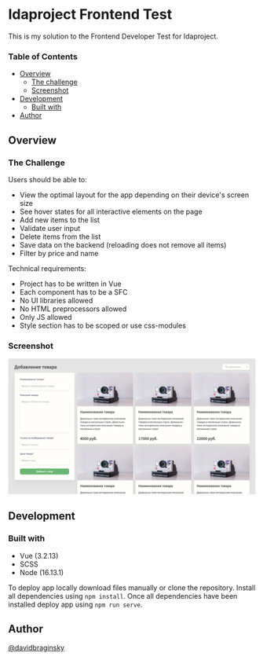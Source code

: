 # Idaproject Frontend Test

This is my solution to the Frontend Developer Test for Idaproject.

### Table of Contents

- [Overview](#overview)
  - [The challenge](#the-challenge)
  - [Screenshot](#screenshot)
  <!-- - [Links](#links) -->
- [Development](#development)
  - [Built with](#built-with)
- [Author](#author)

## Overview

### The Challenge

Users should be able to:

- View the optimal layout for the app depending on their device's screen size
- See hover states for all interactive elements on the page
- Add new items to the list
- Validate user input
- Delete items from the list
- Save data on the backend (reloading does not remove all items)
- Filter by price and name


Technical requirements: 

- Project has to be written in Vue
- Each component has to be a SFC
- No UI libraries allowed
- No HTML preprocessors allowed
- Only JS allowed
- Style section has to be scoped or use css-modules


### Screenshot

![Screenshot of app](./src/assets/screenshot/screenshot.png)

<!-- ### Links

[Live Website]() -->

## Development

### Built with

- Vue (3.2.13)
- SCSS
- Node (16.13.1)

To deploy app locally download files manually or clone the repository. Install all dependencies using `npm install`. Once all dependencies have been installed deploy app using `npm run serve`. 

## Author

[@davidbraginsky](https://github.com/davidbraginsky)
